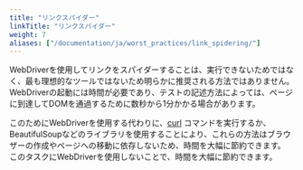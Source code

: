 ```yaml
---
title: "リンクスパイダー"
linkTitle: "リンクスパイダー"
weight: 7
aliases: ["/documentation/ja/worst_practices/link_spidering/"]
---
```



WebDriverを使用してリンクをスパイダーすることは、実行できないためではなく、最も理想的なツールではないため明らかに推奨される方法ではありません。
WebDriverの起動には時間が必要であり、テストの記述方法によっては、ページに到達してDOMを通過するために数秒から1分かかる場合があります。

このためにWebDriverを使用する代わりに、[curl](//curl.haxx.se/) コマンドを実行するか、BeautifulSoupなどのライブラリを使用することにより、これらの方法はブラウザーの作成やページへの移動に依存しないため、時間を大幅に節約できます。
このタスクにWebDriverを使用しないことで、時間を大幅に節約できます。
